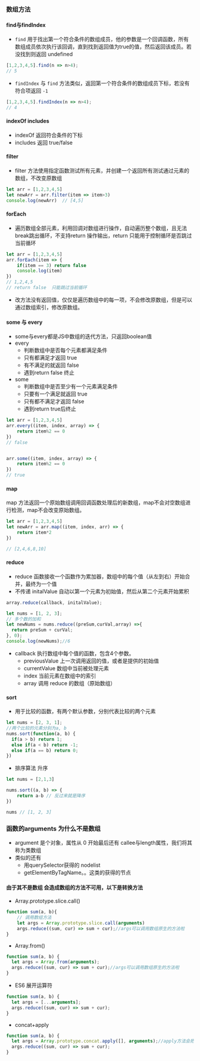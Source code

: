 ### 数组方法
#### find与findIndex
- `find` 用于找出第一个符合条件的数组成员，他的参数是一个回调函数，所有数组成员依次执行该回调，直到找到返回值为true的值，然后返回该成员。若没找到则返回 undefined
```js
[1,2,3,4,5].find(n => n>4);
// 5
```
- `findIndex` 与 `find` 方法类似，返回第一个符合条件的数组成员下标，若没有符合项返回 `-1`
```js
[1,2,3,4,5].findIndex(n => n>4);
// 4
```

#### indexOf  includes
- indexOf 返回符合条件的下标
- includes 返回 true/false

#### filter
- filter 方法使用指定函数测试所有元素，并创建一个返回所有测试通过元素的数组，不改变原数组
```js
let arr = [1,2,3,4,5]
let newArr = arr.filter(item => item>3)
console.log(newArr)  // [4,5]
```

#### forEach
- 遍历数组全部元素，利用回调对数组进行操作，自动遍历整个数组，且无法break跳出循环，不支持return 操作输出，return 只能用于控制循环是否跳过当前循环
```js
let arr = [1,2,3,4,5]
arr.forEach(item => {
    if(item == 3) return false
    console.log(item)
})
// 1,2,4,5
// return false  只能跳过当前循环
```
- 改方法没有返回值，仅仅是遍历数组中的每一项，不会修改原数组，但是可以通过数组索引，修改原数组。

#### some 与 every
- some与every都是JS中数组的迭代方法，只返回boolean值
- every
    - 判断数组中是否每个元素都满足条件
    - 只有都满足才返回 true
    - 有不满足的就返回 false
    - 遇到return false 终止
- some
    - 判断数组中是否至少有一个元素满足条件
    - 只要有一个满足就返回 true
    - 只有都不满足才返回 false
    - 遇到return true后终止
    
```js
let arr = [1,2,3,4,5]
arr.every((item, index, array) => {
    return item%2 == 0
})
// false


arr.some((item, index, array) => {
    return item%2 == 0
})
// true
```

#### map
map 方法返回一个原始数组调用回调函数处理后的新数组，map不会对空数组进行检测，map不会改变原始数组。

```js
let arr = [1,2,3,4,5]
let newArr = arr.map((item, index, arr) => {
    return item*2
})

// [2,4,6,8,10]
```

#### reduce
- reduce 函数接收一个函数作为累加器，数组中的每个值（从左到右）开始合并，最终为一个值
- 不传递 initalValue 自动以第一个元素为初始值，然后从第二个元素开始累积

```js
array.reduce(callback, initalValue);

let nums = [1, 2, 3];
// 多个数的加和
let newNums = nums.reduce((preSum,curVal,array) =>{
  return preSum + curVal; 
}, 0);
console.log(newNums);//6
```

- callback 执行数组中每个值的函数，包含4个参数。
    - previousValue 上一次调用返回的值，或者是提供的初始值
    - currentValue 数组中当前被处理元素
    - index 当前元素在数组中的索引
    - array 调用 reduce 的数组（原始数组）
    
#### sort
- 用于比较的函数，有两个默认参数，分别代表比较的两个元素

```js
let nums = [2, 3, 1];
//两个比较的元素分别为a, b
nums.sort(function(a, b) {
  if(a > b) return 1;
  else if(a < b) return -1;
  else if(a == b) return 0;
})
```

- 排序算法 升序

```js
let nums = [2,1,3]

nums.sort((a, b) => {
    return a-b // 反过来就是降序
})

nums // [1, 2, 3]
```

### 函数的arguments 为什么不是数组
- argument 是个对象，属性从 0 开始最后还有 callee与length属性，我们将其称为类数组
- 类似的还有
    - 用querySelector获得的 nodelist
    - getElementByTagName。。这类的获得的节点

#### 由于其不是数组 会造成数组的方法不可用，以下是转换方法
- Array.prototype.slice.call()

```js
function sum(a, b){
    // 调用数组方法
    let args = Array.prototype.slice.call(arguments)
    args.reduce((sum, cur) => sum + cur);//args可以调用数组原生的方法啦
}
```

- Array.from()

```js
function sum(a, b) {
  let args = Array.from(arguments);
  args.reduce((sum, cur) => sum + cur);//args可以调用数组原生的方法啦
}
```

- ES6 展开运算符

```js
function sum(a, b) {
  let args = [...arguments];
  args.reduce((sum, cur) => sum + cur);
}
```

- concat+apply

```js
function sum(a, b) {
  let args = Array.prototype.concat.apply([], arguments);//apply方法会把第二个参数展开
  args.reduce((sum, cur) => sum + cur);
}
```





